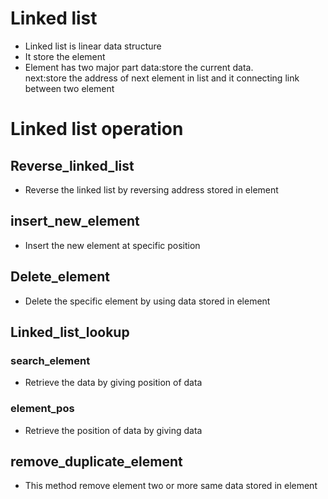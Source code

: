 # Linked list 
- Linked list is linear data structure
- It store the element
- Element has two major part
data:store the current data.<br>
next:store the address of next element in list and it connecting link between two element
# Linked list operation 
## Reverse_linked_list
- Reverse the linked list by reversing address stored in element 
## insert_new_element 
- Insert the new element at specific position
## Delete_element
- Delete the specific element by using data stored in element
## Linked_list_lookup
### search_element
- Retrieve the data by giving position of data
### element_pos
- Retrieve the position of data by giving data
## remove_duplicate_element 
- This method remove element two or more same data stored in element 
